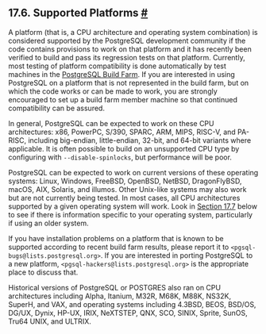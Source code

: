 ## 17.6. Supported Platforms [#](#SUPPORTED-PLATFORMS)

A platform (that is, a CPU architecture and operating system combination) is considered supported by the PostgreSQL development community if the code contains provisions to work on that platform and it has recently been verified to build and pass its regression tests on that platform. Currently, most testing of platform compatibility is done automatically by test machines in the [PostgreSQL Build Farm](https://buildfarm.postgresql.org/). If you are interested in using PostgreSQL on a platform that is not represented in the build farm, but on which the code works or can be made to work, you are strongly encouraged to set up a build farm member machine so that continued compatibility can be assured.

In general, PostgreSQL can be expected to work on these CPU architectures: x86, PowerPC, S/390, SPARC, ARM, MIPS, RISC-V, and PA-RISC, including big-endian, little-endian, 32-bit, and 64-bit variants where applicable. It is often possible to build on an unsupported CPU type by configuring with `--disable-spinlocks`, but performance will be poor.

PostgreSQL can be expected to work on current versions of these operating systems: Linux, Windows, FreeBSD, OpenBSD, NetBSD, DragonFlyBSD, macOS, AIX, Solaris, and illumos. Other Unix-like systems may also work but are not currently being tested. In most cases, all CPU architectures supported by a given operating system will work. Look in [Section 17.7](installation-platform-notes "17.7. Platform-Specific Notes") below to see if there is information specific to your operating system, particularly if using an older system.

If you have installation problems on a platform that is known to be supported according to recent build farm results, please report it to `<pgsql-bugs@lists.postgresql.org>`. If you are interested in porting PostgreSQL to a new platform, `<pgsql-hackers@lists.postgresql.org>` is the appropriate place to discuss that.

Historical versions of PostgreSQL or POSTGRES also ran on CPU architectures including Alpha, Itanium, M32R, M68K, M88K, NS32K, SuperH, and VAX, and operating systems including 4.3BSD, BEOS, BSD/OS, DG/UX, Dynix, HP-UX, IRIX, NeXTSTEP, QNX, SCO, SINIX, Sprite, SunOS, Tru64 UNIX, and ULTRIX.